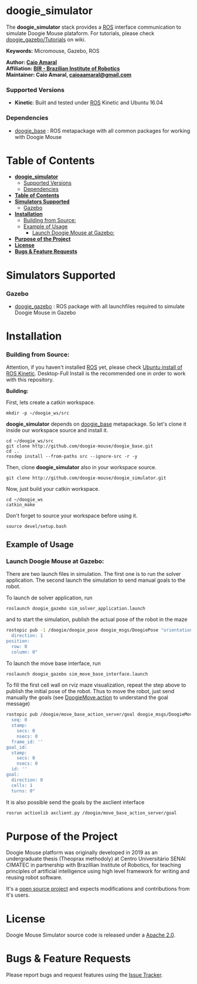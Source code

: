 # **doogie_simulator**

The **doogie_simulator** stack provides a [ROS] interface communication to simulate Doogie Mouse plataform. For tutorials, please check [doogie_gazebo/Tutorials] on wiki.

**Keywords:** Micromouse, Gazebo, ROS

**Author: [Caio Amaral]<br />
Affiliation: [BIR - Brazilian Institute of Robotics]<br />
Maintainer: Caio Amaral, caioaamaral@gmail.com**

### Supported Versions

- **Kinetic**: Built and tested under [ROS] Kinetic and Ubuntu 16.04

<!-- [![Build Status](http://rsl-ci.ethz.ch/buildStatus/icon?job=ros_best_practices)](http://rsl-ci.ethz.ch/job/ros_best_practices/) TODO -->

### Dependencies 
- [doogie_base] : ROS metapackage with all common packages for working with Doogie Mouse

# **Table of Contents**
- [**doogie_simulator**](#doogie_simulator)
    - [Supported Versions](#supported-versions)
    - [Dependencies](#dependencies)
- [**Table of Contents**](#table-of-contents)
- [**Simulators Supported**](#simulators-supported)
    - [Gazebo](#gazebo)
- [**Installation**](#installation)
    - [Building from Source:](#building-from-source)
  - [Example of Usage](#example-of-usage)
    - [Launch Doogie Mouse at Gazebo:](#launch-doogie-mouse-at-gazebo)
- [**Purpose of the Project**](#purpose-of-the-project)
- [**License**](#license)
- [**Bugs & Feature Requests**](#bugs--feature-requests)

# **Simulators Supported**

### Gazebo

- [doogie_gazebo] : ROS package with all launchfiles required to simulate Doogie Mouse in Gazebo

# **Installation**

<!-- ### 1. Installation from Packages:

TODO

    sudo apt-get install ros-indigo-...


or you could also build this repository from source. -->

### Building from Source:

Attention, if you haven't installed [ROS] yet, please check [Ubuntu install of ROS Kinetic](http://wiki.ros.org/kinetic/Installation/Ubuntu). Desktop-Full Install is the recommended one in order to work with this repository.    

**Building:**

First, lets create a catkin workspace.

    mkdir -p ~/doogie_ws/src

**doogie_simulator** depends on [doogie_base] metapackage. So let's clone it inside our workspace source and install it.

	cd ~/doogie_ws/src
	git clone http://github.com/doogie-mouse/doogie_base.git
    cd ..
    rosdep install --from-paths src --ignore-src -r -y

Then, clone **doogie_simulator** also in your workspace source.
        
    git clone http://github.com/doogie-mouse/doogie_simulator.git

Now, just build your catkin workspace.

    cd ~/doogie_ws
    catkin_make

Don't forget to source your workspace before using it.
    
    source devel/setup.bash


## Example of Usage

### Launch Doogie Mouse at Gazebo:

There are two launch files in simulation. The first one is to run the solver application. The second launch the simulation to send manual goals to the robot.

To launch de solver application, run

	roslaunch doogie_gazebo sim_solver_application.launch

and to start the simulation, publish the actual pose of the robot in the maze
```sh
rostopic pub -1 /doogie/doogie_pose doogie_msgs/DoogiePose "orientation:
  direction: 1
position:
  row: 0
  column: 0" 
```

To launch the move base interface, run
```sh
roslaunch doogie_gazebo sim_move_base_interface.launch
```

To fill the first cell wall on rviz maze visualization, repeat the step above to publish the initial pose of the robot. Thus to move the robot, just send manually the goals (see [DoogieMove.action] to understand the goal message)
```sh
rostopic pub /doogie/move_base_action_server/goal doogie_msgs/DoogieMoveAcnGoal "header:
  seq: 0
  stamp:
    secs: 0
    nsecs: 0
  frame_id: ''
goal_id:
  stamp:
    secs: 0
    nsecs: 0
  id: ''
goal:
  direction: 0
  cells: 1
  turns: 0"
```

It is also possible send the goals by the axclient interface
```sh
rosrun actionlib axclient.py /doogie/move_base_action_server/goal
```

# **Purpose of the Project**

Doogie Mouse platform was originally developed in 2019 as an undergraduate thesis (Theoprax methodoly) at Centro Universitário SENAI CIMATEC in partnership with Brazillian Institute of Robotics, for teaching principles of artificial intelligence using high level framework for writing and reusing robot software.

It's a [open source project](/LICENSE) and expects modifications and contributions from it's users. 

# **License**

Doogie Mouse Simulator source code is released under a [Apache 2.0](/LICENSE).

# **Bugs & Feature Requests**

Please report bugs and request features using the [Issue Tracker].

[BIR - Brazilian Institute of Robotics]: https://github.com/Brazilian-Institute-of-Robotics
[Caio Amaral]: https://github.com/caioaamaral
[doogie_base]: http://github.com/doogie-mouse/doogie_base.git
[doogie_gazebo]: doogie_gazebo
[doogie_gazebo/Tutorials]: http://github.com/doogie-mouse/doogie_simulator/wiki/doogie_gazebo
[Issue Tracker]: http://github.com/doogie-mouse/doogie_simulator/issues
[ROS]: http://www.ros.org
[DoogieMove.action]: https://github.com/Brazilian-Institute-of-Robotics/doogie_base/blob/master/doogie_msgs/action/DoogieMove.action